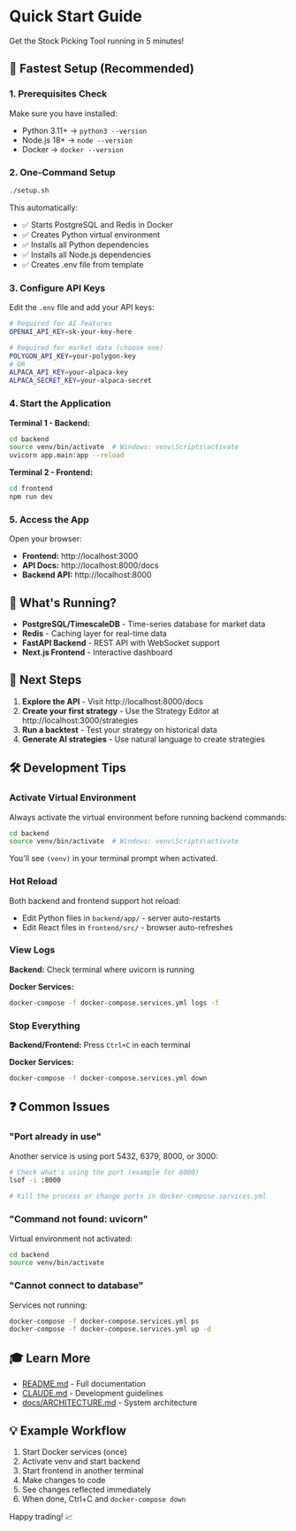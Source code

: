 # Quick Start Guide

Get the Stock Picking Tool running in 5 minutes!

## 🚀 Fastest Setup (Recommended)

### 1. Prerequisites Check

Make sure you have installed:
- Python 3.11+ → `python3 --version`
- Node.js 18+ → `node --version`
- Docker → `docker --version`

### 2. One-Command Setup

```bash
./setup.sh
```

This automatically:
- ✅ Starts PostgreSQL and Redis in Docker
- ✅ Creates Python virtual environment
- ✅ Installs all Python dependencies
- ✅ Installs all Node.js dependencies
- ✅ Creates .env file from template

### 3. Configure API Keys

Edit the `.env` file and add your API keys:

```bash
# Required for AI features
OPENAI_API_KEY=sk-your-key-here

# Required for market data (choose one)
POLYGON_API_KEY=your-polygon-key
# OR
ALPACA_API_KEY=your-alpaca-key
ALPACA_SECRET_KEY=your-alpaca-secret
```

### 4. Start the Application

**Terminal 1 - Backend:**
```bash
cd backend
source venv/bin/activate  # Windows: venv\Scripts\activate
uvicorn app.main:app --reload
```

**Terminal 2 - Frontend:**
```bash
cd frontend
npm run dev
```

### 5. Access the App

Open your browser:
- **Frontend:** http://localhost:3000
- **API Docs:** http://localhost:8000/docs
- **Backend API:** http://localhost:8000

## 🎯 What's Running?

- **PostgreSQL/TimescaleDB** - Time-series database for market data
- **Redis** - Caching layer for real-time data
- **FastAPI Backend** - REST API with WebSocket support
- **Next.js Frontend** - Interactive dashboard

## 📝 Next Steps

1. **Explore the API** - Visit http://localhost:8000/docs
2. **Create your first strategy** - Use the Strategy Editor at http://localhost:3000/strategies
3. **Run a backtest** - Test your strategy on historical data
4. **Generate AI strategies** - Use natural language to create strategies

## 🛠️ Development Tips

### Activate Virtual Environment

Always activate the virtual environment before running backend commands:

```bash
cd backend
source venv/bin/activate  # Windows: venv\Scripts\activate
```

You'll see `(venv)` in your terminal prompt when activated.

### Hot Reload

Both backend and frontend support hot reload:
- Edit Python files in `backend/app/` - server auto-restarts
- Edit React files in `frontend/src/` - browser auto-refreshes

### View Logs

**Backend:** Check terminal where uvicorn is running

**Docker Services:**
```bash
docker-compose -f docker-compose.services.yml logs -f
```

### Stop Everything

**Backend/Frontend:** Press `Ctrl+C` in each terminal

**Docker Services:**
```bash
docker-compose -f docker-compose.services.yml down
```

## ❓ Common Issues

### "Port already in use"

Another service is using port 5432, 6379, 8000, or 3000:

```bash
# Check what's using the port (example for 8000)
lsof -i :8000

# Kill the process or change ports in docker-compose.services.yml
```

### "Command not found: uvicorn"

Virtual environment not activated:

```bash
cd backend
source venv/bin/activate
```

### "Cannot connect to database"

Services not running:

```bash
docker-compose -f docker-compose.services.yml ps
docker-compose -f docker-compose.services.yml up -d
```

## 🎓 Learn More

- [README.md](./README.md) - Full documentation
- [CLAUDE.md](./CLAUDE.md) - Development guidelines
- [docs/ARCHITECTURE.md](./docs/ARCHITECTURE.md) - System architecture

## 💡 Example Workflow

1. Start Docker services (once)
2. Activate venv and start backend
3. Start frontend in another terminal
4. Make changes to code
5. See changes reflected immediately
6. When done, Ctrl+C and `docker-compose down`

Happy trading! 📈
